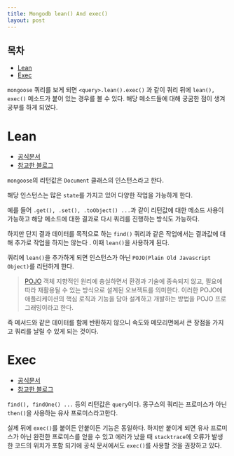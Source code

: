 ```yaml
---
title: Mongodb lean() And exec()
layout: post
---
```


## 목차

- [Lean](#lean)
- [Exec](#exec)

`mongoose` 쿼리를 보게 되면 `<query>.lean().exec()` 과 같이 쿼리 뒤에 `lean(), exec()` 메소드가 붙어 있는 경우를 볼 수 있다. 해당 메소드들에 대해 궁굼한 점이 생겨 공부를 하게 되었다.

# Lean

- [공식문서](https://mongoosejs.com/docs/tutorials/lean.html)
- [참고한 블로그](https://choonse.com/2022/02/23/1000/)

`mongoose`의 리턴값은 `Document` 클래스의 인스턴스라고 한다.

해당 인스턴스는 많은 `state`를 가지고 있어 다양한 작업을 가능하게 한다.

예를 들어 `.get(), .set(), .toObject() ...`과 같이 리턴값에 대한 메소드 사용이 가능하고 해당 메소드에 대한 결과로 다시 쿼리를 진행하는 방식도 가능하다.

하지만 단지 결과 데이터를 목적으로 하는 `find()` 쿼리과 같은 작업에서는 결과값에 대해 추가로 작업을 하지는 않는다 . 이때 `lean()`을 사용하게 된다.

쿼리에 `lean()`을 추가하게 되면 인스턴스가 아닌 `POJO(Plain Old Javascript Object)`를 리턴하게 한다.

> [POJO](https://ko.wikipedia.org/wiki/Plain_Old_Java_Object) 객체 지향적인 원리에 충실하면서 환경과 기술에 종속되지 않고, 필요에 따라 재활용될 수 있는 방식으로 설계된 오브젝트를 의미한다. 이러한 POJO에 애플리케이션의 핵심 로직과 기능을 담아 설계하고 개발하는 방법을 POJO 프로그래밍이라고 한다.

즉 메서드와 같은 데이터를 함께 반환하지 않으니 속도와 메모리면에서 큰 장점을 가지고 쿼리를 날릴 수 있게 되는 것이다.

# Exec

- [공식문서](https://mongoosejs.com/docs/tutorials/lean.html)
- [참고한 블로그](https://tesseractjh.tistory.com/166)

`find(), findOne() ...` 등의 리턴값은 `query`이다. 몽구스의 쿼리는 프로미스가 아닌 `then()`을 사용하는 유사 프로미스라고한다.

실제 뒤에 `exec()`를 붙이든 안붙이든 기능은 동일하다. 하지만 붙이게 되면 유사 프로미스가 아닌 완전한 프로미스를 얻을 수 있고 에러가 났을 때 `stacktrace`에 오류가 발생한 코드의 위치가 포함 되기에 공식 문서에서도 `exec()`를 사용할 것을 권장하고 있다.
